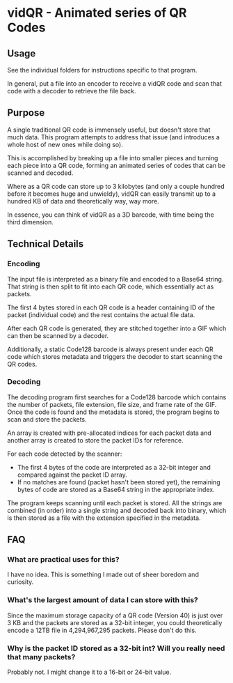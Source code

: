 # vidQR - Animated series of QR Codes

## Usage

See the individual folders for instructions specific to that program.

In general, put a file into an encoder to receive a vidQR code and scan that code with a decoder to retrieve the file back.

## Purpose

A single traditional QR code is immensely useful, but doesn't store that much data. This program attempts to address that issue (and introduces a whole host of new ones while doing so).

This is accomplished by breaking up a file into smaller pieces and turning each piece into a QR code, forming an animated series of codes that can be scanned and decoded.

Where as a QR code can store up to 3 kilobytes (and only a couple hundred before it becomes huge and unwieldy), vidQR can easily transmit up to a hundred KB of data and theoretically way, way more.

In essence, you can think of vidQR as a 3D barcode, with time being the third dimension.

## Technical Details

### Encoding

The input file is interpreted as a binary file and encoded to a Base64 string. That string is then split to fit into each QR code, which essentially act as packets.

The first 4 bytes stored in each QR code is a header containing ID of the packet (individual code) and the rest contains the actual file data.

After each QR code is generated, they are stitched together into a GIF which can then be scanned by a decoder.

Additionally, a static Code128 barcode is always present under each QR code which stores metadata and triggers the decoder to start scanning the QR codes.

### Decoding

The decoding program first searches for a Code128 barcode which contains the number of packets, file extension, file size, and frame rate of the GIF. Once the code is found and the metadata is stored, the program begins to scan and store the packets.

An array is created with pre-allocated indices for each packet data and another array is created to store the packet IDs for reference.

For each code detected by the scanner:
- The first 4 bytes of the code are interpreted as a 32-bit integer and compared against the packet ID array.
- If no matches are found (packet hasn't been stored yet), the remaining bytes of code are stored as a Base64 string in the appropriate index.

The program keeps scanning until each packet is stored. All the strings are combined (in order) into a single string and decoded back into binary, which is then stored as a file with the extension specified in the metadata.

## FAQ

### What are practical uses for this?

I have no idea. This is something I made out of sheer boredom and curiosity.

### What's the largest amount of data I can store with this?

Since the maximum storage capacity of a QR code (Version 40) is just over 3 KB and the packets are stored as a 32-bit integer, you could theoretically encode a 12TB file in 4,294,967,295 packets. Please don't do this.

### Why is the packet ID stored as a 32-bit int? Will you really need that many packets?

Probably not. I might change it to a 16-bit or 24-bit value.
